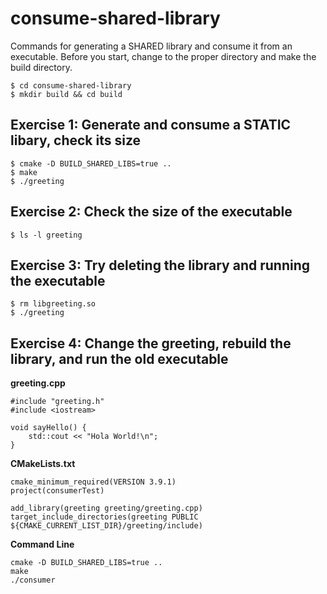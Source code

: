 # consume-shared-library
Commands for generating a SHARED library and consume it from an executable. Before you start, change to the proper directory and make the build directory.
   ```
   $ cd consume-shared-library
   $ mkdir build && cd build
   ```
   
## Exercise 1: Generate and consume a STATIC libary, check its size
   ```
   $ cmake -D BUILD_SHARED_LIBS=true ..
   $ make
   $ ./greeting
   ```

## Exercise 2: Check the size of the executable
   ```
   $ ls -l greeting
   ```

## Exercise 3: Try deleting the library and running the executable
   ```
   $ rm libgreeting.so
   $ ./greeting
   ```

## Exercise 4: Change the greeting, rebuild the library, and run the old executable
**greeting.cpp**
   ```
   #include "greeting.h"
   #include <iostream>

   void sayHello() {
	   std::cout << "Hola World!\n";
   }
   ```

**CMakeLists.txt**
   ```
   cmake_minimum_required(VERSION 3.9.1)
   project(consumerTest)

   add_library(greeting greeting/greeting.cpp)
   target_include_directories(greeting PUBLIC ${CMAKE_CURRENT_LIST_DIR}/greeting/include)
   ```

**Command Line**
   ```
   cmake -D BUILD_SHARED_LIBS=true ..
   make
   ./consumer
   ```